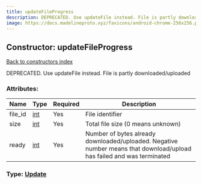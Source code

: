 ```yaml
---
title: updateFileProgress
description: DEPRECATED. Use updateFile instead. File is partly downloaded/uploaded
image: https://docs.madelineproto.xyz/favicons/android-chrome-256x256.png
---
```

## Constructor: updateFileProgress  
[Back to constructors index](index.md)



DEPRECATED. Use updateFile instead. File is partly downloaded/uploaded

### Attributes:

| Name     |    Type       | Required | Description |
|----------|---------------|----------|-------------|
|file\_id|[int](../types/int.md) | Yes|File identifier|
|size|[int](../types/int.md) | Yes|Total file size (0 means unknown)|
|ready|[int](../types/int.md) | Yes|Number of bytes already downloaded/uploaded. Negative number means that download/upload has failed and was terminated|



### Type: [Update](../types/Update.md)


